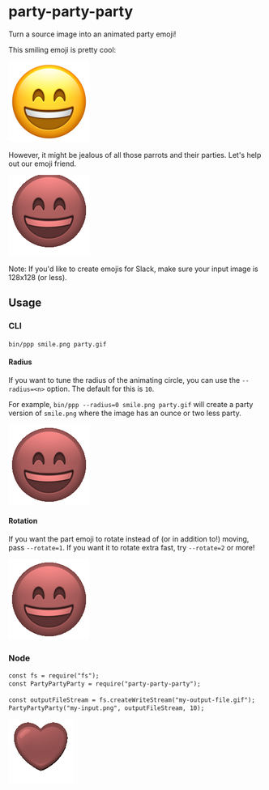 # party-party-party
Turn a source image into an animated party emoji!

This smiling emoji is pretty cool:

![Smiling Emoji](./smile.png "Smiling Emoji")

However, it might be jealous of all those parrots and their parties. Let's help out our emoji friend.

![Party Smiling Emoji](./party-smile.gif "Party Smiling Emoji")

Note: If you'd like to create emojis for Slack, make sure your input image is 128x128 (or less).

## Usage
### CLI
`bin/ppp smile.png party.gif`

#### Radius
If you want to tune the radius of the animating circle, you can use the `--radius=<n>` option. The default for this is `10`.

For example, `bin/ppp --radius=0 smile.png party.gif` will create a party version of `smile.png` where the image has an ounce or two less party.

![Still Party Smile Emoji](./still-party-smile.gif "Still Party Smile Emoji")

#### Rotation
If you want the part emoji to rotate instead of (or in addition to!) moving, pass `--rotate=1`.  If you want it to rotate extra fast, try `--rotate=2` or more!

![Rotating Party Smile Emoji](./rotating-party-smile.gif "Rotating Party Smile Emoji")

### Node
```
const fs = require("fs");
const PartyPartyParty = require("party-party-party");

const outputFileStream = fs.createWriteStream("my-output-file.gif");
PartyPartyParty("my-input.png", outputFileStream, 10);
```

![Party Heart Emoji](./heart.gif "Party Heart Emoji")
